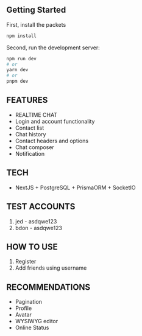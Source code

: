 
## Getting Started

First, install the packets

```bash
npm install
```

Second, run the development server:

```bash
npm run dev
# or
yarn dev
# or
pnpm dev
```


## FEATURES

- REALTIME CHAT
-	Login and account functionality
-	Contact list
-	Chat history
-	Contact headers and options
-	Chat composer
-	Notification

## TECH
- NextJS + PostgreSQL + PrismaORM + SocketIO

## TEST ACCOUNTS
1. jed - asdqwe123
2. bdon - asdqwe123

## HOW TO USE
1. Register
2. Add friends using username


## RECOMMENDATIONS
- Pagination
- Profile
- Avatar
- WYSIWYG editor
- Online Status
